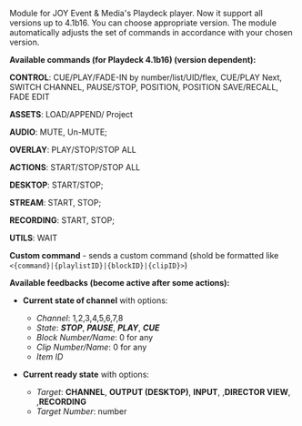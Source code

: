 Module for JOY Event & Media's Playdeck player. Now it support all versions up to 4.1b16.
You can choose appropriate version. The module automatically adjusts the set of commands in accordance with your chosen version.

**Available commands (for Playdeck 4.1b16) (version dependent):**

**CONTROL**: CUE/PLAY/FADE-IN by number/list/UID/flex, CUE/PLAY Next, SWITCH CHANNEL, PAUSE/STOP, POSITION, POSITION SAVE/RECALL, FADE EDIT

**ASSETS**: LOAD/APPEND/ Project

**AUDIO**: MUTE, Un-MUTE;

**OVERLAY**: PLAY/STOP/STOP ALL

**ACTIONS**: START/STOP/STOP ALL

**DESKTOP**: START/STOP;

**STREAM**: START, STOP;

**RECORDING**: START, STOP;

**UTILS**: WAIT

**Custom command** - sends a custom command (shold be formatted like `<{command}|{playlistID}|{blockID}|{clipID}>`)

**Available feedbacks (become active after some actions):**

- **Current state of channel** with options:

  - _Channel_: 1,2,3,4,5,6,7,8
  - _State_: _**STOP**_, _**PAUSE**_, _**PLAY**_, _**CUE**_
  - _Block Number/Name_: 0 for any
  - _Clip Number/Name_: 0 for any
  - _Item ID_

- **Current ready state** with options:
  - _Target_: **CHANNEL**, **OUTPUT (DESKTOP)**, **INPUT**, ,**DIRECTOR VIEW**, ,**RECORDING**
  - _Target Number_: number
